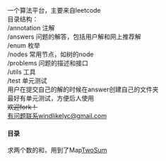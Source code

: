 一个算法平台，主要来自leetcode  
目录结构：  
/annotation 注解  
/answers 问题的解答，包括用户解和网上推荐解  
/enum 枚举  
/nodes 常用节点，如树的node  
/problems 问题的描述和接口  
/utils 工具  
/test 单元测试  
用户在提交自己的解的时候在answer创建自己的文件夹  
最好有单元测试，方便后人使用  
~~欢迎fork！~~  
有问题联系windlikelyc@gmail.com  
#### 目录
求两个数的和，用到了Map[TwoSum](./tree/master/src/main/java/problems/easy/TwoSum.java)
